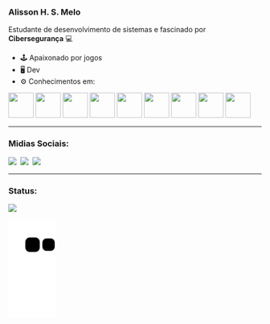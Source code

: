 ### Alisson H. S. Melo  

Estudante de desenvolvimento de sistemas e fascinado por **Cibersegurança** 💻

- 🕹 Apaixonado por jogos
- 🖥 Dev
- ⚙ Conhecimentos em: 
<div style="display: inline">
  <img width="50" height="50" src="https://cdn.jsdelivr.net/gh/devicons/devicon/icons/arduino/arduino-original-wordmark.svg" />
  <img width="50" height="50" src="https://cdn.jsdelivr.net/gh/devicons/devicon/icons/c/c-original.svg" />  
  <img width="50" height="50" src="https://cdn.jsdelivr.net/gh/devicons/devicon/icons/cplusplus/cplusplus-original.svg" />
  <img width="50" height="50" src="https://cdn.jsdelivr.net/gh/devicons/devicon/icons/css3/css3-original.svg" />
  <img width="50" height="50" src="https://cdn.jsdelivr.net/gh/devicons/devicon/icons/html5/html5-original.svg" />
  <img width="50" height="50" src="https://cdn.jsdelivr.net/gh/devicons/devicon/icons/javascript/javascript-original.svg" />
  <img width="50" height="50" src="https://cdn.jsdelivr.net/gh/devicons/devicon/icons/php/php-original.svg" />
  <img width="50" height="50" src="https://cdn.jsdelivr.net/gh/devicons/devicon/icons/mysql/mysql-original-wordmark.svg" />
  <img width="50" height="50" src="https://cdn.jsdelivr.net/gh/devicons/devicon/icons/python/python-original.svg" />
</div>
<hr>
<div>
<h3>Midias Sociais:</h3>
<a href="https://www.linkedin.com/in/alissonhsmelo"><img src="https://img.shields.io/badge/linkedin-%230077B5.svg?style=for-the-badge&logo=linkedin&logoColor=white"></a>&nbsp
<a href="https://www.instagram.com/alisson.hsm/"><img src="https://img.shields.io/badge/Instagram-%23E4405F.svg?style=for-the-badge&logo=Instagram&logoColor=white"></a>&nbsp
<a href="https://steamcommunity.com/profiles/76561198326432091/"><img src="https://img.shields.io/badge/steam-%23000000.svg?style=for-the-badge&logo=steam&logoColor=white"></a>
</div>
<hr>
<div>
<h3>Status:</h3>
<a href="https://github.com/Almelo134">
  
<img height="180em" src="https://github-readme-stats.vercel.app/api/top-langs/?username=Almelo134&layout=compact&langs_count=7&theme=radical"/>

</div>

![snake gif](https://github.com/Almelo134/Almelo134/blob/output/github-contribution-grid-snake.svg)
